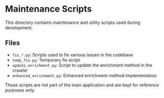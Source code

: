 # Maintenance Scripts

This directory contains maintenance and utility scripts used during development.

## Files

- `fix_*.py`: Scripts used to fix various issues in the codebase
- `temp_fix.py`: Temporary fix script
- `update_enrichment.py`: Script to update the enrichment method in the crawler
- `enhanced_enrichment.py`: Enhanced enrichment method implementation

These scripts are not part of the main application and are kept for reference purposes only.

